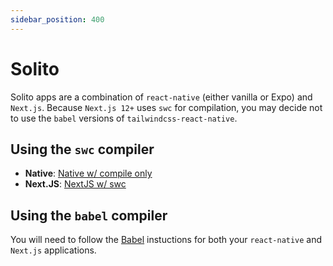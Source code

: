 ```yaml
---
sidebar_position: 400
---
```


# Solito

Solito apps are a combination of `react-native` (either vanilla or Expo) and `Next.js`. Because `Next.js 12+` uses `swc` for compilation, you may decide not to use the `babel` versions of `tailwindcss-react-native`.

## Using the `swc` compiler

- **Native**: [Native w/ compile only](/setup-guides/babel-compile-only)
- **Next.JS**: [NextJS w/ swc](/setup-guides/nextjs-swc)

## Using the `babel` compiler

You will need to follow the [Babel](/setup-guides/babel) instuctions for both your `react-native` and `Next.js` applications.
